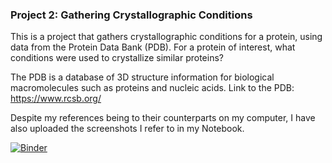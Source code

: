 ### Project 2: Gathering Crystallographic Conditions

This is a project that gathers crystallographic conditions for a protein, using data from the Protein Data Bank (PDB). For a protein of interest, what conditions were used to crystallize similar proteins?

The PDB is a database of 3D structure information for biological macromolecules such as proteins and nucleic acids.
Link to the PDB: https://www.rcsb.org/

Despite my references being to their counterparts on my computer, I have also uploaded the screenshots I refer to in my Notebook.

[![Binder](https://mybinder.org/badge_logo.svg)](https://mybinder.org/v2/gh/biof309/spring2019-solo-project-shuzhang96/tree/master/Project2-Crystallographic-Conditions/master)
